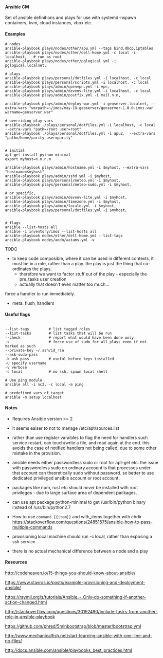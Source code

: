 
#### Ansible CM

Set of ansible definitions and plays for use with systemd-nspawn containers, kvm, cloud instances, vbox etc.


#### Examples

```
# nodes
ansible-playbook plays/nodes/other/apu.yml --tags bind,dhcp,iptables
ansible-playbook plays/nodes/other/dell-home.yml -c local -i localhost,   # run as root
ansible-playbook plays/nodes/other/pglogical.yml -i pglogical.localnet,

# plays
ansible-playbook plays/personal/dotfiles.yml -i localhost, -c local
ansible-playbook plays/personal/scripts.yml -i localhost, -c local
ansible-playbook plays/admin/openvpn.yml -i vpn,
ansible-playbook plays/admin/devenv-lite.yml -i localhost, -c local
ansible-playbook plays/admin/postfix.yml -i mail.n.n,

ansible-playbook plays/admin/deploy-war.yml -i geoserver.localnet, --extra-vars "warpath=~/imos/may-18-geoserver/geoserver-1.0.0-imos.war warname=geoserver.war"

# overriding play vars
ansible-playbook ./plays/personal/dotfiles.yml -i localhost, -c local --extra-vars "path=/root user=root"
ansible-playbook ./plays/personal/dotfiles.yml -i apu2,  --extra-vars "path=/home/parity user=parity"


# initial
apt-get install python-minimal
export myhost=n.n.n.n

ansible-playbook plays/admin/hostname.yml -i $myhost, --extra-vars "hostname=$myhost"
ansible-playbook plays/admin/sshd.yml -i $myhost,
ansible-playbook plays/personal/meteo.yml -i $myhost,
ansible-playbook plays/personal/meteo-sudo.yml -i $myhost,

# or specific,
ansible-playbook plays/admin/devenv-lite.yml -i $myhost,
ansible-playbook plays/admin/timezone.yml -i $myhost,
ansible-playbook plays/admin/locale.yml -i $myhost,
ansible-playbook plays/personal/dotfiles.yml -i $myhost,


# flags
ansible --list-hosts all
ansible -i inventory/imos --list-hosts all
ansible-playbook nodes/other/dell-home.yml --list-tags
ansible-playbook nodes/aodn/aatams.yml -v

```

TODO
  - to keep code composible, where it can be used in different contexts, it must be in a role, rather than
    a play. the play is just the thing that co-ordinates the plays.
      - therefore we want to factor stuff out of the play - especially the pre_tasks user creation
      - actually that doesn't even matter too much...



force a handler to run immediately.
- meta: flush_handlers

#### Useful flags
```

--list-tags         # list tagged roles
--list-tasks        # list tasks that will be run
--check             # report what would have been done only
-s                  # force use of sudo for all plays even if not marked as such
--private-key ~/.ssh/id_rsa
--ask-sudo-pass
-k ask pass         # useful before keys installed
-u specify username
-v verbose
-c local            # no ssh, spawn local shell

# Use ping module
ansible all -i nc2, -c local -m ping

# predefined vars of target
ansible -m setup localhost
```

#### Notes

-  Requires Ansible version >= 2

- it seems eaiser to not to manage /etc/apt/sources.list

- rather than use register varaibles to flag the need for handlers such service restart, can touch/write a file, and read again at the end. this avoids the case of notified handlers not being called, due to some other mistake in the provision.

- ansible needs either passwordless sudo or root for apt-get etc. the issue with passwordless sudo on ordinary account is that processes under that account can theoretically sudo without password. so better to use dedicated privileged ansible account or root account.

- packages like npm, rust etc should *never* be installed with root privileges - due to large surface area of dependent packages.

- can use apt package python-minimal to get /usr/bin/python binary instead of /usr/bin/python2.7

- How to use `command {{item}}` and with_items together with chdir https://stackoverflow.com/questions/24851575/ansible-how-to-pass-multiple-commands

- provisioning local machine should run -c local, rather than exposing a ssh service

- there is no actual mechanical difference between a node and a play


#### Resources

http://codeheaven.io/15-things-you-should-know-about-ansible/

https://www.stavros.io/posts/example-provisioning-and-deployment-ansible/

https://raymii.org/s/tutorials/Ansible_-_Only-do-something-if-another-action-changed.html

http://stackoverflow.com/questions/30192490/include-tasks-from-another-role-in-ansible-playbook

https://github.com/phred/5minbootstrap/blob/master/bootstrap.yml

http://www.mechanicalfish.net/start-learning-ansible-with-one-line-and-no-files/

http://docs.ansible.com/ansible/playbooks_best_practices.html




